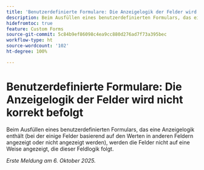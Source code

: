 ```yaml
---
title: 'Benutzerdefinierte Formulare: Die Anzeigelogik der Felder wird nicht korrekt befolgt'
description: Beim Ausfüllen eines benutzerdefinierten Formulars, das eine Anzeigelogik enthält (bei der einige Felder basierend auf den Werten in anderen Feldern angezeigt oder nicht angezeigt werden), werden die Felder nicht auf eine Weise angezeigt, die dieser Feldlogik folgt.
hidefromtoc: true
feature: Custom Forms
source-git-commit: 5c84b9ef86098c4ea9cc880d276ad7f73a395bec
workflow-type: ht
source-wordcount: '102'
ht-degree: 100%

---
```



# Benutzerdefinierte Formulare: Die Anzeigelogik der Felder wird nicht korrekt befolgt

Beim Ausfüllen eines benutzerdefinierten Formulars, das eine Anzeigelogik enthält (bei der einige Felder basierend auf den Werten in anderen Feldern angezeigt oder nicht angezeigt werden), werden die Felder nicht auf eine Weise angezeigt, die dieser Feldlogik folgt.

_Erste Meldung am 6. Oktober 2025._

